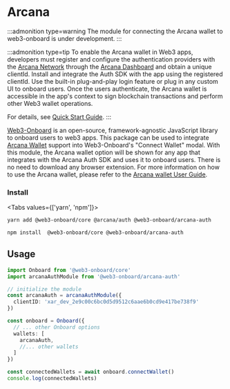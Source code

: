 # Arcana

:::admonition type=warning
The module for connecting the Arcana wallet to web3-onboard is under development. 
:::

:::admonition type=tip
To enable the Arcana wallet in Web3 apps, developers must register and configure the authentication providers with the [Arcana Network](https://arcana.network) through the [Arcana Dashboard](https://dashboard.arcana.network) and obtain a unique clientId. Install and integrate the Auth SDK with the app using the registered clientId. Use the built-in plug-and-play login feature or plug in any custom UI to onboard users. Once the users authenticate, the Arcana wallet is accessible in the app's context to sign blockchain transactions and perform other Web3 wallet operations.

For details, see [Quick Start Guide](https://docs.arcana.network/auth-quick-start.html).
:::

[Web3-Onboard](https://onboard.blocknative.com/) is an open-source, framework-agnostic JavaScript library to onboard users to web3 apps. This package can be used to integrate [Arcana Wallet](https://docs.arcana.network/concepts/anwallet/index.html) support into Web3-Onboard's "Connect Wallet" modal. With this module, the Arcana wallet option will be shown for any app that integrates with the Arcana Auth SDK and uses it to onboard users. There is no need to download any browser extension. For more information on how to use the Arcana wallet, please refer to the [Arcana wallet User Guide](https://docs.arcana.network/user-guides/wallet-ui/index.html).

### Install

<Tabs values={['yarn', 'npm']}>
<TabPanel value="yarn">

```sh copy
yarn add @web3-onboard/core @arcana/auth @web3-onboard/arcana-auth
```

  </TabPanel>
  <TabPanel value="npm">

```sh copy
npm install  @web3-onboard/core @web3-onboard/arcana-auth
```

  </TabPanel>
</Tabs>

## Usage

```typescript
import Onboard from '@web3-onboard/core'
import arcanaAuthModule from '@web3-onboard/arcana-auth'

// initialize the module
const arcanaAuth = arcanaAuthModule({
  clientID: 'xar_dev_2e9c00c6bc0d5d9512c6aae6b0cd9e417be738f9'
})

const onboard = Onboard({
  // ... other Onboard options
  wallets: [
    arcanaAuth,
    //... other wallets
  ]
})

const connectedWallets = await onboard.connectWallet()
console.log(connectedWallets)
```
